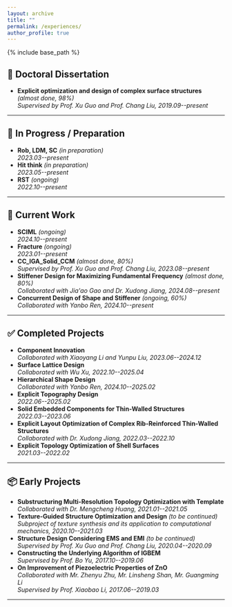 ```yaml
---
layout: archive
title: ""
permalink: /experiences/
author_profile: true
---
```


{% include base_path %}

## 📘 Doctoral Dissertation
- **Explicit optimization and design of complex surface structures** *(almost done, 98%)*  
  *Supervised by Prof. Xu Guo and Prof. Chang Liu, 2019.09--present*

---

## 🎯 In Progress / Preparation
- **Rob, LDM, SC** *(in preparation)*  
  *2023.03--present*
- **Hit think** *(in preparation)*  
  *2023.05--present*
- **RST** *(ongoing)*  
  *2022.10--present*

---

## 🔬 Current Work
- **SCIML** *(ongoing)*  
  *2024.10--present*
- **Fracture** *(ongoing)*  
  *2023.01--present*
- **CC_IGA_Solid_CCM** *(almost done, 80%)*  
  *Supervised by Prof. Xu Guo and Prof. Chang Liu, 2023.08--present*
- **Stiffener Design for Maximizing Fundamental Frequency** *(almost done, 80%)*  
  *Collaborated with Jia'ao Gao and Dr. Xudong Jiang, 2024.08--present*
- **Concurrent Design of Shape and Stiffener** *(ongoing, 60%)*  
  *Collaborated with Yanbo Ren, 2024.10--present*

---

## ✅ Completed Projects
- **Component Innovation**  
  *Collaborated with Xiaoyang Li and Yunpu Liu, 2023.06--2024.12*
- **Surface Lattice Design**  
  *Collaborated with Wu Xu, 2022.10--2025.04*
- **Hierarchical Shape Design**  
  *Collaborated with Yanbo Ren, 2024.10--2025.02*
- **Explicit Topography Design**  
  *2022.06--2025.02*
- **Solid Embedded Components for Thin-Walled Structures**  
  *2022.03--2023.06*
- **Explicit Layout Optimization of Complex Rib-Reinforced Thin-Walled Structures**  
  *Collaborated with Dr. Xudong Jiang, 2022.03--2022.10*
- **Explicit Topology Optimization of Shell Surfaces**  
  *2021.03--2022.02*

---

## 📦 Early Projects
- **Substructuring Multi-Resolution Topology Optimization with Template**  
  *Collaborated with Dr. Mengcheng Huang, 2021.01--2021.05*
- **Texture-Guided Structure Optimization and Design** *(to be continued)*  
  *Subproject of texture synthesis and its application to computational mechanics, 2020.10--2021.03*
- **Structure Design Considering EMS and EMI** *(to be continued)*  
  *Supervised by Prof. Xu Guo and Prof. Chang Liu, 2020.04--2020.09*
- **Constructing the Underlying Algorithm of IGBEM**  
  *Supervised by Prof. Bo Yu, 2017.10--2019.06*
- **On Improvement of Piezoelectric Properties of ZnO**  
  *Collaborated with Mr. Zhenyu Zhu, Mr. Linsheng Shan, Mr. Guangming Li*  
  *Supervised by Prof. Xiaobao Li, 2017.06--2019.03*

---

